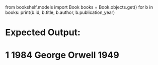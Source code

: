 from bookshelf.models import Book
books = Book.objects.get()
for b in books:
    print(b.id, b.title, b.author, b.publication_year)
# Expected Output:
# 1 1984 George Orwell 1949
